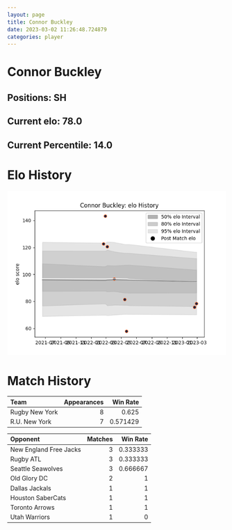 ```yaml
---  
layout: page  
title: Connor Buckley  
date: 2023-03-02 11:26:48.724879  
categories: player  
---
```

# Connor Buckley

## Positions: SH

## Current elo: 78.0

## Current Percentile: 14.0

# Elo History


![elo history](history_ConnorBuckley.png)
# Match History


| Team           |   Appearances |   Win Rate |
|:---------------|--------------:|-----------:|
| Rugby New York |             8 |   0.625    |
| R.U. New York  |             7 |   0.571429 |

| Opponent               |   Matches |   Win Rate |
|:-----------------------|----------:|-----------:|
| New England Free Jacks |         3 |   0.333333 |
| Rugby ATL              |         3 |   0.333333 |
| Seattle Seawolves      |         3 |   0.666667 |
| Old Glory DC           |         2 |   1        |
| Dallas Jackals         |         1 |   1        |
| Houston SaberCats      |         1 |   1        |
| Toronto Arrows         |         1 |   1        |
| Utah Warriors          |         1 |   0        |